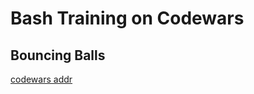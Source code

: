 # Bash Training on Codewars

## Bouncing Balls
[codewars addr](https://www.codewars.com/kata/5544c7a5cb454edb3c000047)


